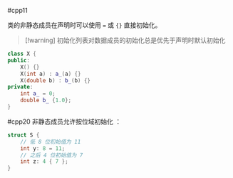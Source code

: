 #cpp11 

类的非静态成员在声明时可以使用 `=` 或 `{}` 直接初始化。

> [!warning] 初始化列表对数据成员的初始化总是优先于声明时默认初始化

```c++
class X {
public:
    X() {}
    X(int a) : a_(a) {}
    X(double b) : b_(b) {}
private:
    int a_ = 0;
    double b_ {1.0};
}
```

#cpp20 非静态成员允许按位域初始化 ：

```c++
struct S {
    // 低 8 位初始值为 11
    int y: 8 = 11;
    // 之后 4 位初始值为 7
    int z: 4 { 7 };
}
```

‍

